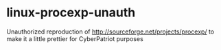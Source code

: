 linux-procexp-unauth
====================

Unauthorized reproduction of http://sourceforge.net/projects/procexp/ to make it a little prettier for CyberPatriot purposes
